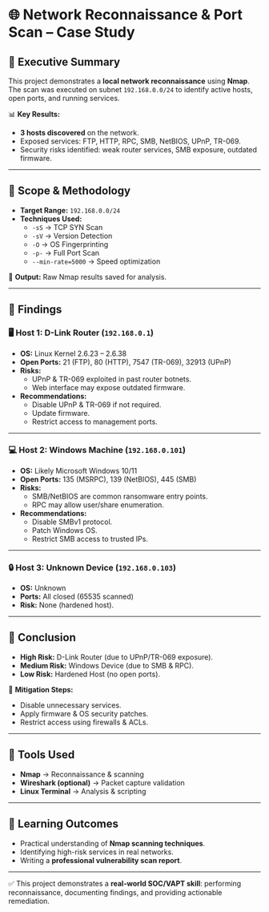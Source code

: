 # 🌐 Network Reconnaissance & Port Scan – Case Study

## 🔹 Executive Summary
This project demonstrates a **local network reconnaissance** using **Nmap**.  
The scan was executed on subnet `192.168.0.0/24` to identify active hosts, open ports, and running services.  

📊 **Key Results:**
- **3 hosts discovered** on the network.  
- Exposed services: FTP, HTTP, RPC, SMB, NetBIOS, UPnP, TR-069.  
- Security risks identified: weak router services, SMB exposure, outdated firmware.  

---

## 🔹 Scope & Methodology
- **Target Range:** `192.168.0.0/24`  
- **Techniques Used:**
  - `-sS` → TCP SYN Scan  
  - `-sV` → Version Detection  
  - `-O` → OS Fingerprinting  
  - `-p-` → Full Port Scan  
  - `--min-rate=5000` → Speed optimization  

📂 **Output:** Raw Nmap results saved for analysis.  

---

## 🔹 Findings

### 🖥️ Host 1: D-Link Router (`192.168.0.1`)
- **OS:** Linux Kernel 2.6.23 – 2.6.38  
- **Open Ports:** 21 (FTP), 80 (HTTP), 7547 (TR-069), 32913 (UPnP)  
- **Risks:**
  - UPnP & TR-069 exploited in past router botnets.  
  - Web interface may expose outdated firmware.  
- **Recommendations:**
  - Disable UPnP & TR-069 if not required.  
  - Update firmware.  
  - Restrict access to management ports.  

---

### 💻 Host 2: Windows Machine (`192.168.0.101`)
- **OS:** Likely Microsoft Windows 10/11  
- **Open Ports:** 135 (MSRPC), 139 (NetBIOS), 445 (SMB)  
- **Risks:**
  - SMB/NetBIOS are common ransomware entry points.  
  - RPC may allow user/share enumeration.  
- **Recommendations:**
  - Disable SMBv1 protocol.  
  - Patch Windows OS.  
  - Restrict SMB access to trusted IPs.  

---

### 🔒 Host 3: Unknown Device (`192.168.0.103`)
- **OS:** Unknown  
- **Ports:** All closed (65535 scanned)  
- **Risk:** None (hardened host).  

---

## 🔹 Conclusion
- **High Risk:** D-Link Router (due to UPnP/TR-069 exposure).  
- **Medium Risk:** Windows Device (due to SMB & RPC).  
- **Low Risk:** Hardened Host (no open ports).  

📌 **Mitigation Steps:**
- Disable unnecessary services.  
- Apply firmware & OS security patches.  
- Restrict access using firewalls & ACLs.  

---

## 🔹 Tools Used
- **Nmap** → Reconnaissance & scanning  
- **Wireshark (optional)** → Packet capture validation  
- **Linux Terminal** → Analysis & scripting  

---

## 🔹 Learning Outcomes
- Practical understanding of **Nmap scanning techniques**.  
- Identifying high-risk services in real networks.  
- Writing a **professional vulnerability scan report**.  

---

✅ This project demonstrates a **real-world SOC/VAPT skill**: performing reconnaissance, documenting findings, and providing actionable remediation.  
